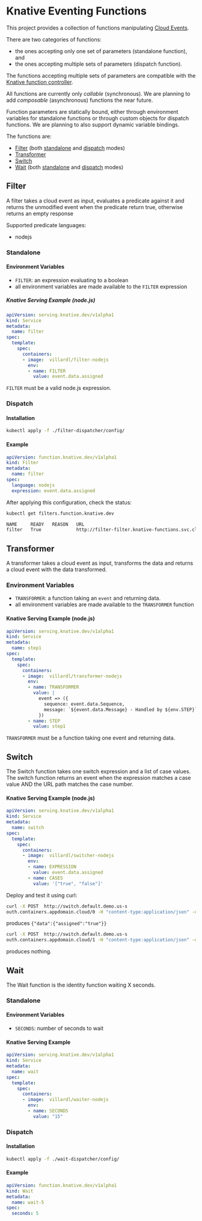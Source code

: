 # Knative Eventing Functions

This project provides a collection of functions manipulating [Cloud Events](https://cloudevents.io).

There are two categories of functions:
- the ones accepting only one set of parameters (standalone function), and 
- the ones accepting multiple sets of parameters (dispatch function).

The functions accepting multiple sets of parameters are compatible with the [Knative function controller](https://github.com/lionelvillard/knative-functions-controller).

All functions are currently only _callable_ (synchronous). We are planning to add _composable_ (asynchronous) functions 
the near future.

Function parameters are statically bound, either through environment variables for standalone functions or 
through custom objects for dispatch functions. We are planning to also support dynamic variable bindings.

The functions are:

- [Filter](#filter) (both [standalone](#standalone) and [dispatch](#dispatch) modes)
- [Transformer](#transformer)
- [Switch](#switch)
- [Wait](#wait) (both [standalone](#standalone-1) and [dispatch](#dispatch-1) modes)

## Filter

A filter takes a cloud event as input, evaluates a predicate against it and returns the
unmodified event when the predicate return true, otherwise returns an empty response

Supported predicate languages:
- nodejs

### Standalone

#### Environment Variables

- `FILTER`: an expression evaluating to a boolean
- all environment variables are made available to the `FILTER` expression

##### Knative Serving Example (node.js)

```yaml
apiVersion: serving.knative.dev/v1alpha1
kind: Service
metadata:
  name: filter
spec:
  template:
    spec:
      containers:
      - image:  villardl/filter-nodejs
        env:
        - name: FILTER
          value: event.data.assigned
```

`FILTER` must be a valid node.js expression.

### Dispatch

#### Installation

```sh
kubectl apply -f ./filter-dispatcher/config/
```

#### Example

```yaml
apiVersion: function.knative.dev/v1alpha1
kind: Filter
metadata:
  name: filter
spec:
  language: nodejs
  expression: event.data.assigned
```

After applying this configuration, check the status:

```sh
kubectl get filters.function.knative.dev

NAME     READY   REASON   URL                                                        AGE
filter   True             http://filter-filter.knative-functions.svc.cluster.local   13h
```

## Transformer

A transformer takes a cloud event as input, transforms the data and returns a cloud event with the data transformed.

### Environment Variables

- `TRANSFORMER`: a function taking an `event` and returning data.
- all environment variables are made available to the `TRANSFORMER` function

#### Knative Serving Example (node.js)

```yaml
apiVersion: serving.knative.dev/v1alpha1
kind: Service
metadata:
  name: step1
spec:
  template:
    spec:
      containers:
      - image:  villardl/transformer-nodejs
        env:
        - name: TRANSFORMER
          value: |
            event => ({
              sequence: event.data.Sequence,
              message: `${event.data.Message} - Handled by ${env.STEP}`
            })
        - name: STEP
          value: step1
```

`TRANSFORMER` must be a function taking one event and
returning data.

## Switch

The Switch function takes one switch expression and a list of case values. The switch function returns an event when the expression matches a case value AND the URL path matches the case number.

#### Knative Serving Example (node.js)

```yaml
apiVersion: serving.knative.dev/v1alpha1
kind: Service
metadata:
  name: switch
spec:
  template:
    spec:
      containers:
      - image:  villardl/switcher-nodejs
        env:
        - name: EXPRESSION
          value: event.data.assigned
        - name: CASES
          value: '["true", "false"]'
```

Deploy and test it using curl:

```sh
curl -X POST  http://switch.default.demo.us-s
outh.containers.appdomain.cloud/0 -H "content-type:application/json" -d '{"data":{"assigned":"true"}}'
```

produces `{"data":{"assigned":"true"}}`

```sh
curl -X POST  http://switch.default.demo.us-s
outh.containers.appdomain.cloud/1 -H "content-type:application/json" -d '{"data":{"assigned":"true"}}'
```

produces nothing.

## Wait

The Wait function is the identity function waiting X seconds.

### Standalone

#### Environment Variables

- `SECONDS`: number of seconds to wait

#### Knative Serving Example

```yaml
apiVersion: serving.knative.dev/v1alpha1
kind: Service
metadata:
  name: wait
spec:
  template:
    spec:
      containers:
      - image:  villardl/waiter-nodejs
        env:
        - name: SECONDS
          value: "15"
```

### Dispatch

#### Installation

```sh
kubectl apply -f ./wait-dispatcher/config/
```

#### Example

```yaml
apiVersion: function.knative.dev/v1alpha1
kind: Wait
metadata:
  name: wait-5
spec:
  seconds: 5
```
